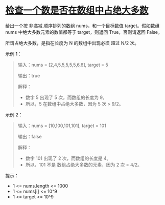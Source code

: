 #  [检查一个数是否在数组中占绝大多数](https://leetcode.cn/problems/check-if-a-number-is-majority-element-in-a-sorted-array)

给出一个按 非递减 顺序排列的数组 nums，和一个目标数值 target。假如数组 nums 中绝大多数元素的数值都等于 target，则返回 True，否则请返回 False。

所谓占绝大多数，是指在长度为 N 的数组中出现必须 超过 N/2 次。

 

示例 1：

> 输入：nums = [2,4,5,5,5,5,5,6,6], target = 5
> 
> 输出：true
> 
> 解释：
> 
> - 数字 5 出现了 5 次，而数组的长度为 9。
> - 所以，5 在数组中占绝大多数，因为 5 次 > 9/2。

示例 2：

> 输入：nums = [10,100,101,101], target = 101
> 
> 输出：false
> 
> 解释：
> 
> - 数字 101 出现了 2 次，而数组的长度是 4。
> - 所以，101 不是 数组占绝大多数的元素，因为 2 次 = 4/2。
 

提示：

- 1 <= nums.length <= 1000
- 1 <= nums[i] <= 10^9
- 1 <= target <= 10^9